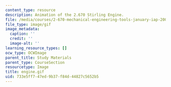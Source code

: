 ```yaml
---
content_type: resource
description: Animation of the 2.670 Stirling Engine.
file: /media/courses/2-670-mechanical-engineering-tools-january-iap-2004/733e5ff747ed9b37f84d44827c5652b5_engine.gif
file_type: image/gif
image_metadata:
  caption: ''
  credit: ''
  image-alt: ''
learning_resource_types: []
ocw_type: OCWImage
parent_title: Study Materials
parent_type: CourseSection
resourcetype: Image
title: engine.gif
uid: 733e5ff7-47ed-9b37-f84d-44827c5652b5
---
```

